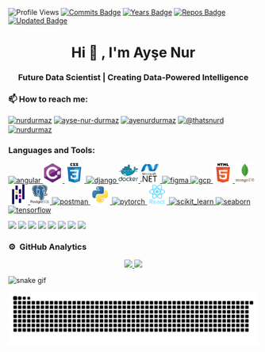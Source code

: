 
![Profile Views](https://komarev.com/ghpvc/?username=nur-drmz&style=flat-square&logo=appveyor&color=blue)
[![Commits Badge](https://badges.pufler.dev/commits/yearly/nur-drmz/?style=flat-square&color=pink)](https://badges.pufler.dev)
[![Years Badge](https://badges.pufler.dev/years/nur-drmz/?style=flat-square&color=pink)](https://badges.pufler.dev)
[![Repos Badge](https://badges.pufler.dev/repos/nur-drmz/?style=flat-square&color=pink)](https://badges.pufler.dev)
[![Updated Badge](https://badges.pufler.dev/updated/nur-drmz/nur-drmz/?style=flat-square&color=pink)](https://badges.pufler.dev)



<h1 align="center">Hi 👋 , I'm Ayşe Nur </h1>
<h3 align="center">Future Data Scientist | Creating Data-Powered Intelligence</h3>




<h3 align="left">📫 How to reach me:</h3>
<p align="left">
<a href="drmzay12@gmail.com" target="blank"><img align="center" src="https://1000logos.net/wp-content/uploads/2021/05/Gmail-logo.png" alt="nurdurmaz" height="30" width="55" /></a>
<a href="https://linkedin.com/in/ayse-nur-durmaz" target="blank"><img align="center" src="https://raw.githubusercontent.com/rahuldkjain/github-profile-readme-generator/master/src/images/icons/Social/linked-in-alt.svg" alt="ayse-nur-durmaz" height="30" width="40" /></a>
<a href="https://kaggle.com/ayenurdurmaz" target="blank"><img align="center" src="https://raw.githubusercontent.com/rahuldkjain/github-profile-readme-generator/master/src/images/icons/Social/kaggle.svg" alt="ayenurdurmaz" height="30" width="40" /></a>
<a href="https://medium.com/@thatsnurd" target="blank"><img align="center" src="https://raw.githubusercontent.com/rahuldkjain/github-profile-readme-generator/master/src/images/icons/Social/medium.svg" alt="@thatsnurd" height="30" width="40" /></a>
<a href="https://discord.gg/nurdurmaz" target="blank"><img align="center" src="https://raw.githubusercontent.com/rahuldkjain/github-profile-readme-generator/master/src/images/icons/Social/discord.svg" alt="nurdurmaz" height="30" width="40" /></a>
</p>




<h3 align="left">Languages and Tools:</h3>
<p align="left"> <a href="https://angular.io" target="_blank" rel="noreferrer"> <img src="https://angular.io/assets/images/logos/angular/angular.svg" alt="angular" width="40" height="40"/> </a> <a href="https://www.w3schools.com/cs/" target="_blank" rel="noreferrer"> <img src="https://raw.githubusercontent.com/devicons/devicon/master/icons/csharp/csharp-original.svg" alt="csharp" width="40" height="40"/> </a> <a href="https://www.w3schools.com/css/" target="_blank" rel="noreferrer"> <img src="https://raw.githubusercontent.com/devicons/devicon/master/icons/css3/css3-original-wordmark.svg" alt="css3" width="40" height="40"/> </a> <a href="https://www.djangoproject.com/" target="_blank" rel="noreferrer"> <img src="https://cdn.worldvectorlogo.com/logos/django.svg" alt="django" width="40" height="40"/> </a> <a href="https://www.docker.com/" target="_blank" rel="noreferrer"> <img src="https://raw.githubusercontent.com/devicons/devicon/master/icons/docker/docker-original-wordmark.svg" alt="docker" width="40" height="40"/> </a> <a href="https://dotnet.microsoft.com/" target="_blank" rel="noreferrer"> <img src="https://raw.githubusercontent.com/devicons/devicon/master/icons/dot-net/dot-net-original-wordmark.svg" alt="dotnet" width="40" height="40"/> </a> <a href="https://www.figma.com/" target="_blank" rel="noreferrer"> <img src="https://www.vectorlogo.zone/logos/figma/figma-icon.svg" alt="figma" width="40" height="40"/> </a> <a href="https://cloud.google.com" target="_blank" rel="noreferrer"> <img src="https://www.vectorlogo.zone/logos/google_cloud/google_cloud-icon.svg" alt="gcp" width="40" height="40"/> </a> <a href="https://www.w3.org/html/" target="_blank" rel="noreferrer"> <img src="https://raw.githubusercontent.com/devicons/devicon/master/icons/html5/html5-original-wordmark.svg" alt="html5" width="40" height="40"/> </a> <a href="https://www.mongodb.com/" target="_blank" rel="noreferrer"> <img src="https://raw.githubusercontent.com/devicons/devicon/master/icons/mongodb/mongodb-original-wordmark.svg" alt="mongodb" width="40" height="40"/> </a> <a href="https://pandas.pydata.org/" target="_blank" rel="noreferrer"> <img src="https://raw.githubusercontent.com/devicons/devicon/2ae2a900d2f041da66e950e4d48052658d850630/icons/pandas/pandas-original.svg" alt="pandas" width="40" height="40"/> </a> <a href="https://www.postgresql.org" target="_blank" rel="noreferrer"> <img src="https://raw.githubusercontent.com/devicons/devicon/master/icons/postgresql/postgresql-original-wordmark.svg" alt="postgresql" width="40" height="40"/> </a> <a href="https://postman.com" target="_blank" rel="noreferrer"> <img src="https://www.vectorlogo.zone/logos/getpostman/getpostman-icon.svg" alt="postman" width="40" height="40"/> </a> <a href="https://www.python.org" target="_blank" rel="noreferrer"> <img src="https://raw.githubusercontent.com/devicons/devicon/master/icons/python/python-original.svg" alt="python" width="40" height="40"/> </a> <a href="https://pytorch.org/" target="_blank" rel="noreferrer"> <img src="https://www.vectorlogo.zone/logos/pytorch/pytorch-icon.svg" alt="pytorch" width="40" height="40"/> </a> <a href="https://reactjs.org/" target="_blank" rel="noreferrer"> <img src="https://raw.githubusercontent.com/devicons/devicon/master/icons/react/react-original-wordmark.svg" alt="react" width="40" height="40"/> </a> <a href="https://scikit-learn.org/" target="_blank" rel="noreferrer"> <img src="https://upload.wikimedia.org/wikipedia/commons/0/05/Scikit_learn_logo_small.svg" alt="scikit_learn" width="40" height="40"/> </a> <a href="https://seaborn.pydata.org/" target="_blank" rel="noreferrer"> <img src="https://seaborn.pydata.org/_images/logo-mark-lightbg.svg" alt="seaborn" width="40" height="40"/> </a> <a href="https://www.tensorflow.org" target="_blank" rel="noreferrer"> <img src="https://www.vectorlogo.zone/logos/tensorflow/tensorflow-icon.svg" alt="tensorflow" width="40" height="40"/> </a> </p>



<img src="https://img.shields.io/badge/Python-971901?style=for-the-badge&logo=python&logoColor=white"> <img src="https://img.shields.io/badge/Scikit_Learn-971901?style=for-the-badge&logo=scikit-learn&logoColor=white"> <img src="https://img.shields.io/badge/Numpy-971901?style=for-the-badge&logo=numpy&logoColor=white"> <img src="https://img.shields.io/badge/Pandas-971901?style=for-the-badge&logo=pandas&logoColor=white"> <img src="https://img.shields.io/badge/Keras-971901?style=for-the-badge&logo=Keras&logoColor=white"> <img src="https://img.shields.io/badge/TensorFlow-971901?style=for-the-badge&logo=TensorFlow&logoColor=white"> <img src="https://img.shields.io/badge/SQL-971901?style=for-the-badge&logo=MySQL&logoColor=white"> <img src="https://img.shields.io/badge/Pytorch-971901?style=for-the-badge&logo=PyTorch&logoColor=white"> 


 <aside>
    <h3 id="-nbsp-github-analytics">⚙️ &nbsp;GitHub Analytics</h3>
    <p align="center">
      <a href="https://github.com/fbghkh1999">
        <img
          height="180em"
          src="https://github-readme-stats-eight-theta.vercel.app/api?username=fbghkh1999&show_icons=true&theme=algolia&include_all_commits=true&count_private=true"
        />
        <img
          height="180em"
          src="https://github-readme-stats-eight-theta.vercel.app/api/top-langs/?username=nur-drmz&layout=compact&langs_count=12&theme=algolia&hide=css,html,jupyter%20notebook"
        />
      </a>
    </p>
  </aside>



![snake gif](https://github.com/nur-drmz/nur-drmz/blob/output/github-contribution-grid-snake.gif)

<picture>
  <source media="(prefers-color-scheme: dark)" srcset="https://raw.githubusercontent.com/CagatayAkkas/CagatayAkkas/output/github-contribution-grid-snake-dark.svg">
  <source media="(prefers-color-scheme: light)" srcset="https://raw.githubusercontent.com/CagatayAkkas/CagatayAkkas/output/github-contribution-grid-snake.svg">
  <img alt="github contribution grid snake animation" src="https://raw.githubusercontent.com/CagatayAkkas/CagatayAkkas/output/github-contribution-grid-snake.svg">
</picture>


